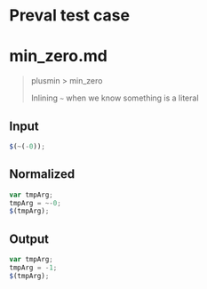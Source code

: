 # Preval test case

# min_zero.md

> plusmin > min_zero
>
> Inlining `~` when we know something is a literal

## Input

`````js filename=intro
$(~(-0));
`````

## Normalized

`````js filename=intro
var tmpArg;
tmpArg = ~-0;
$(tmpArg);
`````

## Output

`````js filename=intro
var tmpArg;
tmpArg = -1;
$(tmpArg);
`````
